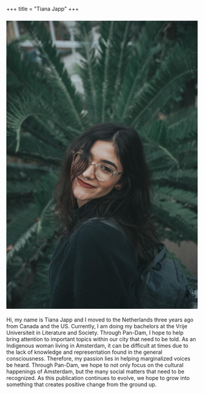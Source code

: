 +++
title = "Tiana Japp"
+++

### ![Profile Image](/static/img/tiana-profile.jpg)
Hi, my name is Tiana Japp and I moved to the Netherlands three years ago from Canada and the US. Currently, I am doing my bachelors at the Vrije Universiteit in Literature and Society. Through Pan-Dam, I hope to help bring attention to important topics within our city that need to be told. As an Indigenous woman living in Amsterdam, it can be difficult at times due to the lack of knowledge and representation found in the general consciousness. Therefore, my passion lies in helping marginalized voices be heard. Through Pan-Dam, we hope to not only focus on the cultural happenings of Amsterdam, but the many social matters that need to be recognized. As this publication continues to evolve, we hope to grow into something that creates positive change from the ground up.
